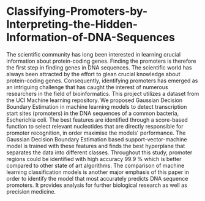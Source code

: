 # Classifying-Promoters-by-Interpreting-the-Hidden-Information-of-DNA-Sequences
The scientific community has long been interested in learning crucial information about protein-coding genes. Finding the promoters is therefore the first step in finding genes in DNA sequences. The scientific world has always been attracted by the effort to glean crucial knowledge about protein-coding genes. Consequently, identifying promoters has emerged as an intriguing challenge that has caught the interest of numerous researchers in the field of bioinformatics. This project utilizes a dataset from the UCI Machine learning repository. We proposed Gaussian Decision Boundary Estimation in machine learning models to detect transcription start sites (promoters) in the DNA sequences of a common bacteria, Escherichia coli. The best features are identified through a score-based function to select relevant nucleotides that are directly responsible for promoter recognition, in order maximise the models' performance. The Gaussian Decision Boundary Estimation based support-vector-machine model is trained with these features and finds the best hyperplane that separates the data into different classes. Throughout this study, promoter regions could be identified with high accuracy 99.9 % which is better compared to other state of art algorithms. The comparison of machine learning classification models is another major emphasis of this paper in order to identify the model that most accurately predicts DNA sequence promoters. It provides analysis for further biological research as well as precision medicine. 
